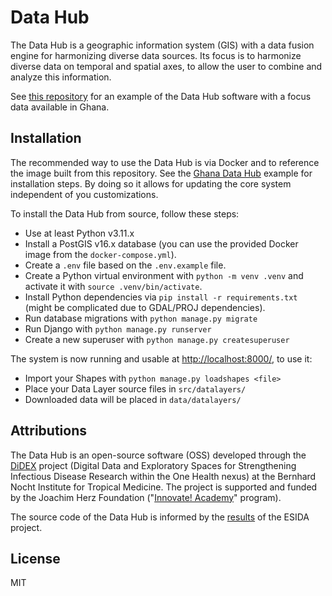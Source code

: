 # Data Hub

The Data Hub is a geographic information system (GIS) with a data fusion engine for harmonizing diverse data sources. Its focus is to harmonize diverse data on temporal and spatial axes, to allow the user to combine and analyze this information.

See [this repository](https://github.com/datasnack/dh-ghana) for an example of the Data Hub software with a focus data available in Ghana.


## Installation

The recommended way to use the Data Hub is via Docker and to reference the image built from this repository. See the [Ghana Data Hub](https://github.com/datasnack/dh-ghana) example for installation steps. By doing so it allows for updating the core system independent of you customizations.

To install the Data Hub from source, follow these steps:

- Use at least Python v3.11.x
- Install a PostGIS v16.x database (you can use the provided Docker image from the `docker-compose.yml`).
- Create a `.env` file based on the `.env.example` file.
- Create a Python virtual environment with `python -m venv .venv` and activate it with `source .venv/bin/activate`.
- Install Python dependencies via `pip install -r requirements.txt` (might be complicated due to GDAL/PROJ dependencies).
- Run database migrations with `python manage.py migrate`
- Run Django with `python manage.py runserver`
- Create a new superuser with `python manage.py createsuperuser`

The system is now running and usable at [http://localhost:8000/](http://localhost:8000/), to use it:

- Import your Shapes with `python manage.py loadshapes <file>`
- Place your Data Layer source files in `src/datalayers/`
- Downloaded data will be placed in `data/datalayers/`

## Attributions

The Data Hub is an open-source software (OSS) developed through the [DiDEX](https://www.bnitm.de/forschung/forschungsgruppen/population/abt-infektionsepidemiologie/research-topics/surveillance-and-digital-epidemiology/didex) project (Digital Data and Exploratory Spaces for Strengthening Infectious Disease Research within the One Health nexus) at the Bernhard Nocht Institute for Tropical Medicine. The project is supported and funded by the Joachim Herz Foundation ("[Innovate! Academy](https://www.joachim-herz-stiftung.de/en/research/research-and-application/innovation-academy)" program).

The source code of the Data Hub is informed by the [results](https://github.com/MARS-Group-HAW/esida-db) of the ESIDA project.


## License

MIT
